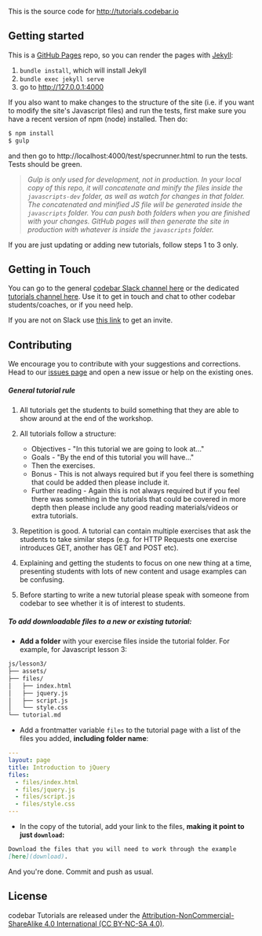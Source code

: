 This is the source code for <http://tutorials.codebar.io>

## Getting started

This is a [GitHub Pages](https://pages.github.com/) repo, so you can render the pages with [Jekyll](http://jekyllrb.com/):

1. `bundle install`, which will install Jekyll
2. `bundle exec jekyll serve`
3. go to http://127.0.0.1:4000

If you also want to make changes to the structure of the site (i.e. if you want to modify the site's Javascript files) and run the tests, first make sure you have a recent version of npm (node) installed. Then do:

```bash
$ npm install
$ gulp
```

and then go to http://localhost:4000/test/specrunner.html to run the tests. Tests should be green.

> *Gulp is only used for development, not in production. In your local copy of this repo, it will concatenate and minify the files inside the `javascripts-dev` folder, as well as watch for changes in that folder. The concatenated and minified JS file will be generated inside the `javascripts` folder. You can push both folders when you are finished with your changes. GitHub pages will then  generate the site in production with whatever is inside the `javascripts` folder.*

If you are just updating or adding new tutorials, follow steps 1 to 3 only.

## Getting in Touch

You can go to the general [codebar Slack channel here](https://codebar.slack.com/messages/general/) or the dedicated [tutorials channel here](https://codebar.slack.com/messages/tutorials/). Use it to get in touch and chat to other codebar students/coaches, or if you need help.

If you are not on Slack use [this link](http://codebar-slack.herokuapp.com/) to get an invite.

## Contributing

We encourage you to contribute with your suggestions and corrections. Head to our [issues page](https://github.com/codebar/tutorials/issues) and open a new issue or help on the existing ones.


##### General tutorial rule 

1. All tutorials get the students to build something that they are able to show around at the end of the workshop. 

2. All tutorials follow a structure:
	* Objectives - "In this tutorial we are going to look at..."
	* Goals - "By the end of this tutorial you will have..." 
	* Then the exercises. 
	* Bonus - This is not always required but if you feel there is something that could be added then please include it.
	* Further reading - Again this is not always required but if you feel there was something in the tutorials that could be covered in more depth then please include any good reading materials/videos or extra tutorials. 

3. Repetition is good. A tutorial can contain multiple exercises that ask the students to take similar steps (e.g. for HTTP Requests one exercise introduces GET, another has GET and POST etc).

4. Explaining and getting the students to focus on one new thing at a time, presenting students with lots of new content and usage examples can be confusing.

5. Before starting to write a new tutorial please speak with someone from codebar to see whether it is of interest to students.

##### To add downloadable files to a new or existing tutorial:

* **Add a folder** with your exercise files inside the tutorial folder. For example, for Javascript lesson 3:

```bash
js/lesson3/
├── assets/
├── files/
│   ├── index.html
│   ├── jquery.js
│   ├── script.js
│   └── style.css
└── tutorial.md
```

- Add a frontmatter variable `files` to the tutorial page with a list of the files you added, **including folder name**:

```yaml
---
layout: page
title: Introduction to jQuery
files:
  - files/index.html
  - files/jquery.js
  - files/script.js
  - files/style.css
---
```

- In the copy of the tutorial, add your link to the files, **making it point to just `download`:**


```markdown
Download the files that you will need to work through the example
[here](download).
```

And you're done. Commit and push as usual.

## License

codebar Tutorials are released under the [Attribution-NonCommercial-ShareAlike 4.0 International (CC BY-NC-SA 4.0)](http://creativecommons.org/licenses/by-nc-sa/4.0/).
